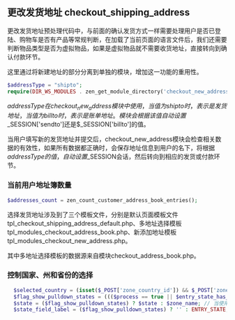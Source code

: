## 更改发货地址 checkout_shipping_address

更改发货地址预处理代码中，与前面的确认发货方式一样需要处理用户是否已登陆、购物车是否有产品等常规判断，在加载了当前页面的语言文件后，我们还需要判断物品类型是否为虚拟物品，如果是虚拟物品就不需要收货地址，直接转向到确认付款环节。

这里通过将新建地址的部分分离到单独的模块，增加这一功能的重用性。

```php
$addressType = "shipto";
require(DIR_WS_MODULES . zen_get_module_directory('checkout_new_address'));
```

$addressType在checkout_new_address模块中使用，当值为shipto时，表示是发货地址，当值为billto时，表示是账单地址。模块会根据该值自动设置$_SESSION['sendto']还是$_SESSION['billto']的值。

当用户填写新的发货地址并提交后，checkout_new_address模块会检查相关数据的有效性，如果所有数据都正确时，会保存地址信息到用户的名下，将根据$addressType的值，自动设置$_SESSION会话，然后转向到相应的发货或付款环节。

### 当前用户地址簿数量

```php
$addresses_count = zen_count_customer_address_book_entries();
```

选择发货地址涉及到了三个模板文件，分别是默认页面模板文件tpl_checkout_shipping_address_default.php、多地址选择模板tpl_modules_checkout_address_book.php、新添加地址模板tpl_modules_checkout_new_address.php。

其中多地址选择模板的数据源来自模块checkout_address_book.php。

### 控制国家、州和省份的选择

```php
  $selected_country = (isset($_POST['zone_country_id']) && $_POST['zone_country_id'] != '') ? $country : SHOW_CREATE_ACCOUNT_DEFAULT_COUNTRY; // 默认选择的国家
  $flag_show_pulldown_states = ((($process == true || $entry_state_has_zones == true) && $zone_name == '') || ACCOUNT_STATE_DRAW_INITIAL_DROPDOWN == 'true' || $error_state_input) ? true : false; // 是否使用下拉框式州选择器
  $state = ($flag_show_pulldown_states) ? $state : $zone_name; // 当使用下拉框式选择这里state 为州的ID，否则为名称
  $state_field_label = ($flag_show_pulldown_states) ? '' : ENTRY_STATE;
```
